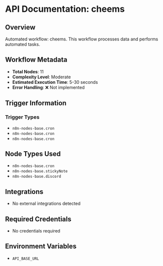 # API Documentation: cheems

## Overview
Automated workflow: cheems. This workflow processes data and performs automated tasks.

## Workflow Metadata
- **Total Nodes**: 11
- **Complexity Level**: Moderate
- **Estimated Execution Time**: 5-30 seconds
- **Error Handling**: ❌ Not implemented

## Trigger Information
### Trigger Types
- `n8n-nodes-base.cron`
- `n8n-nodes-base.cron`
- `n8n-nodes-base.cron`

## Node Types Used
- `n8n-nodes-base.cron`
- `n8n-nodes-base.stickyNote`
- `n8n-nodes-base.discord`

## Integrations
- No external integrations detected

## Required Credentials
- No credentials required

## Environment Variables
- `API_BASE_URL`
